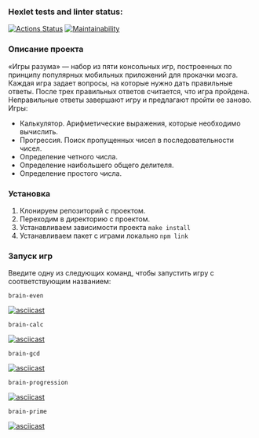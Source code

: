 ### Hexlet tests and linter status:
[![Actions Status](https://github.com/Utyak/frontend-project-44/workflows/hexlet-check/badge.svg)](https://github.com/Utyak/frontend-project-44/actions)
[![Maintainability](https://api.codeclimate.com/v1/badges/dac30ba0b30c4ed34714/maintainability)](https://codeclimate.com/github/Utyak/frontend-project-44/maintainability)

### Описание проекта
«Игры разума» — набор из пяти консольных игр, построенных по принципу популярных мобильных приложений для прокачки мозга. Каждая игра задает вопросы, на которые нужно дать правильные ответы. После трех правильных ответов считается, что игра пройдена. Неправильные ответы завершают игру и предлагают пройти ее заново. Игры:

- Калькулятор. Арифметические выражения, которые необходимо вычислить.
- Прогрессия. Поиск пропущенных чисел в последовательности чисел.
- Определение четного числа.
- Определение наибольшего общего делителя.
- Определение простого числа.

### Установка
1. Клонируем репозиторий с проектом.
2. Переходим в директорию с проектом.
3. Устанавливаем зависимости проекта `make install`
4. Устанавливаем пакет с играми локально `npm link`

### Запуск игр
Введите одну из следующих команд, чтобы запустить игру с соответствующим названием:

`brain-even`

[![asciicast](https://asciinema.org/a/mvFxCcZtnN66E3PUHuJ5JyGxG.svg)](https://asciinema.org/a/mvFxCcZtnN66E3PUHuJ5JyGxG)

`brain-calc`

[![asciicast](https://asciinema.org/a/y9xJO3xEwVVFjHYGKHJkMD3sQ.svg)](https://asciinema.org/a/y9xJO3xEwVVFjHYGKHJkMD3sQ)

`brain-gcd`

[![asciicast](https://asciinema.org/a/AKz7MH6cxF8wd81OFx0G0IIHB.svg)](https://asciinema.org/a/AKz7MH6cxF8wd81OFx0G0IIHB)

`brain-progression`

[![asciicast](https://asciinema.org/a/1MBO1xWc7LtmW5hdfXaRk4D6N.svg)](https://asciinema.org/a/1MBO1xWc7LtmW5hdfXaRk4D6N)

`brain-prime`

[![asciicast](https://asciinema.org/a/UUFlQgswrdNDSHnN7shg8hQJY.svg)](https://asciinema.org/a/UUFlQgswrdNDSHnN7shg8hQJY)